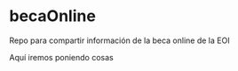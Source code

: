 # becaOnline
Repo para compartir información de la beca online de la EOI

Aquí iremos poniendo cosas
